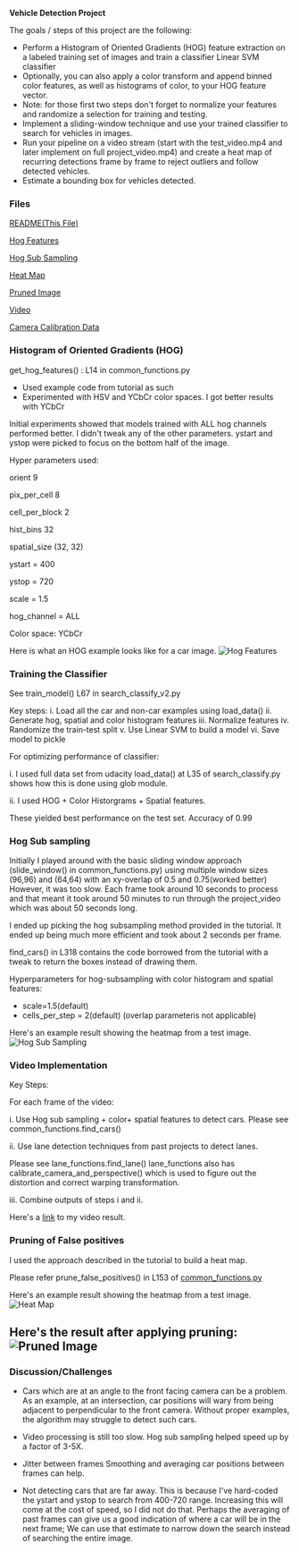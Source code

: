 **Vehicle Detection Project**

The goals / steps of this project are the following:

* Perform a Histogram of Oriented Gradients (HOG) feature extraction on a labeled training set of images and train a classifier Linear SVM classifier
* Optionally, you can also apply a color transform and append binned color features, as well as histograms of color, to your HOG feature vector. 
* Note: for those first two steps don't forget to normalize your features and randomize a selection for training and testing.
* Implement a sliding-window technique and use your trained classifier to search for vehicles in images.
* Run your pipeline on a video stream (start with the test_video.mp4 and later implement on full project_video.mp4) and create a heat map of recurring detections frame by frame to reject outliers and follow detected vehicles.
* Estimate a bounding box for vehicles detected.

### Files

[README(This File)](./README.md)

[Hog Features](./output_images/test1_hog_features.png)

[Hog Sub Sampling](./output_images/test1_hog_subsampling.png)

[Heat Map](./output_images/test1_hot.png)

[Pruned Image](./output_images/test1_pruned_windows_final.png)

[Video](./project_video_output.mp4)

[Camera Calibration Data](./camera.pkl)


### Histogram of Oriented Gradients (HOG)

get_hog_features() : L14 in common_functions.py

* Used example code from tutorial as such
* Experimented with HSV and YCbCr color spaces. I got better results with YCbCr


Initial experiments showed that models trained with ALL hog channels performed better. I didn't tweak any of the other parameters.
ystart and ystop were picked to focus on the bottom half of the image.

Hyper parameters used:

orient 9

pix_per_cell 8

cell_per_block 2

hist_bins 32

spatial_size (32, 32)

ystart = 400

ystop = 720

scale = 1.5

hog_channel = ALL

Color space: YCbCr

Here is what an HOG example looks like for a car image.
![Hog Features](./output_images/test1_hog_features.png)


### Training the Classifier

See train_model() L67 in search_classify_v2.py

Key steps:
i. Load all the car and non-car examples using load_data()
ii. Generate hog, spatial and color histogram features
iii. Normalize features
iv. Randomize the train-test split
v. Use Linear SVM to build a model
vi. Save model to pickle

For optimizing performance of classifier:

i. I used full data set from udacity
load_data() at L35 of search_classify.py shows how this is done using glob module. 

ii. I used HOG + Color Historgrams + Spatial features.

These yielded best performance on the test set. Accuracy of 0.99


### Hog Sub sampling

Initially I played around with the basic sliding window approach (slide_window() in common_functions.py) 
using multiple window sizes (96,96) and (64,64) with an xy-overlap of 0.5 and 0.75(worked better)
However, it was too slow. Each frame took around 10 seconds to process 
and that meant it took around 50 minutes to run through the project_video which was about 50 seconds long.

I ended up picking the hog subsampling method provided in the tutorial. 
It ended up being much more efficient and took about 2 seconds per frame. 

find_cars() in L318 contains the code borrowed from the tutorial with a tweak to return the boxes instead of drawing them.

Hyperparameters for hog-subsampling with color histogram  and spatial features:

+ scale=1.5(default)
+ cells_per_step = 2(default) (overlap parameteris not applicable)


Here's an example result showing the heatmap from a test image.
![Hog Sub Sampling](./output_images/test1_hog_subsampling.png)


### Video Implementation

Key Steps:

For each frame of the video:

i. Use Hog sub sampling + color+ spatial features to detect cars. 
Please see common_functions.find_cars()

ii. Use lane detection techniques from past projects to detect lanes. 

Please see lane_functions.find_lane()
lane_functions also has calibrate_camera_and_perspective() which is used to figure out the distortion and correct 
warping transformation.

iii. Combine outputs of steps i and ii.

Here's a [link](./project_video_output.mp4) to my video result.

### Pruning of False positives
I used the approach described in the tutorial to build a heat map.

Please refer prune_false_positives() in L153 of [common_functions.py](./common_functions.py)

Here's an example result showing the heatmap from a test image.
![Heat Map](./output_images/test1_hot.png)


Here's the result after applying pruning:
![Pruned Image](./output_images/test1_pruned_windows_final.png)
---

### Discussion/Challenges

+ Cars which are at an angle to the front facing camera can be a problem. 
As an example, at an intersection, car positions will wary from being adjacent to perpendicular to the front camera.
Without proper examples, the algorithm may struggle to detect such cars. 

+ Video processing is still too slow. 
Hog sub sampling helped speed up by a factor of 3-5X.

+ Jitter between frames
Smoothing and averaging car positions between frames can help.

+ Not detecting cars that are far away. 
This is because I've hard-coded the ystart and ystop to search from 400-720 range.
Increasing this will come at the cost of speed, so I did not do that.
Perhaps the averaging of past frames can give us a good indication of where a car will be in the next frame; 
We can use that estimate to narrow down the search instead of searching the entire image.
